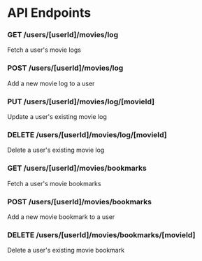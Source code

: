 # API Endpoints

### GET /users/[userId]/movies/log
Fetch a user's movie logs

### POST /users/[userId]/movies/log
Add a new movie log to a user

### PUT /users/[userId]/movies/log/[movieId]
Update a user's existing movie log

### DELETE /users/[userId]/movies/log/[movieId]
Delete a user's existing movie log

### GET /users/[userId]/movies/bookmarks
Fetch a user's movie bookmarks

### POST /users/[userId]/movies/bookmarks
Add a new movie bookmark to a user

### DELETE /users/[userId]/movies/bookmarks/[movieId]
Delete a user's existing movie bookmark